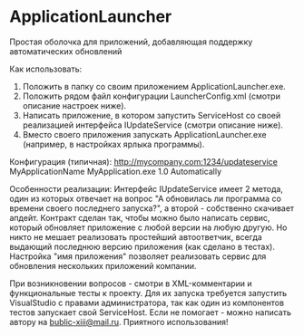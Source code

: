 # ApplicationLauncher
Простая оболочка для приложений, добавляющая поддержку автоматических обновлений

Как использовать:
1. Положить в папку со своим приложением ApplicationLauncher.exe.
2. Положить рядом файл конфигурации LauncherConfig.xml (смотри описание настроек ниже).
3. Написать приложение, в котором запустить ServiceHost со своей реализацией интерфейса IUpdateService (смотри описание ниже).
4. Вместо своего приложения запускать ApplicationLauncher.exe (например, в настройках ярлыка программы).

Конфигурация (типичная):
<LauncherConfig xmlns:xsi="http://www.w3.org/2001/XMLSchema-instance" xmlns:xsd="http://www.w3.org/2001/XMLSchema">
  <UpdateServerUrl>http://mycompany.com:1234/updateservice</UpdateServerUrl>
  <ApplicationName>MyApplicationName</ApplicationName>
  <ApplicationStartupPath>MyApplication.exe</ApplicationStartupPath>
  <ApplicationVersion>1.0</ApplicationVersion>
  <CheckUpdateStrategy>Automatically</CheckUpdateStrategy><!-- or AskBeforeInstall or Never-->
</LauncherConfig>

Особенности реализации:
Интерфейс IUpdateService имеет 2 метода, один из которых отвечает на вопрос "А обновилась ли программа со времени своего последнего запуска?",
а второй - собственно скачивает апдейт. Контракт сделан так, чтобы можно было написать сервис, который обновляет приложение с любой версии на любую другую.
Но никто не мешает реализовать простейший автоответчик, всегда выдающий последнюю версию приложения (как сделано в тестах). Настройка "имя приложения"
позволяет реализовать сервис для обновления нескольких приложений компании.

При возникновении вопросов - смотри в XML-комментарии и функциональные тесты к проекту. Для их запуска требуется запустить VisualStudio с правами администратора,
так как один из компонентов тестов запускает свой ServiceHost. Если не помогает - можно написать автору на bublic-xiii@mail.ru.
Приятного использования!